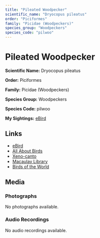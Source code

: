 ```yaml
---
title: "Pileated Woodpecker"
scientific_name: "Dryocopus pileatus"
order: "Piciformes"
family: "Picidae (Woodpeckers)"
species_group: "Woodpeckers"
species_code: "pilwoo"
---
```


# Pileated Woodpecker

**Scientific Name:** Dryocopus pileatus

**Order:** Piciformes

**Family:** Picidae (Woodpeckers)

**Species Group:** Woodpeckers

**Species Code:** pilwoo

**My Sightings:** [eBird](https://ebird.org/lifelist?r=world&time=life&spp=pilwoo)

## Links
* [eBird](https://ebird.org/species/pilwoo) 
* [All About Birds](https://www.allaboutbirds.org/guide/pilwoo) 
* [Xeno-canto](https://www.xeno-canto.org/species/dryocopus-pileatus) 
* [Macaulay Library](https://search.macaulaylibrary.org/catalog?taxonCode=pilwoo&sort=rating_rank_desc)
* [Birds of the World](https://birdsoftheworld.org/bow/species/pilwoo)

## Media
### Photographs
No photographs available.

### Audio Recordings
No audio recordings available.
